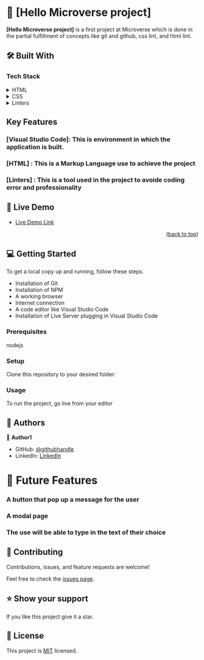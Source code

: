 <a name="readme-top"></a>

# 📖 [Hello Microverse project] <a name="about-project"></a>

**[Hello Microverse project]** is a first project at Microverse which is done in the partial fulfillment of concepts like git and github, css lint, and html lint.

## 🛠 Built With <a name="built-with"></a>

### Tech Stack <a name="tech-stack"></a>
<details>
  <summary>HTML</summary>
  
</details>

<details>
  <summary>CSS</summary>
  
</details>

<details>
<summary>Linters</summary>
  <ul>
    <li>Lighthouse</li>
    <li>Webhint</li>
    <li>Stylelint</li>
  </ul>
</details>

## Key Features

### [Visual Studio Code]: This is environment in which the application is built.
### [HTML] : This is a Markup Language use to achieve the project
### [Linters] : This is a tool used in the project to avoide coding error and professionality

## 🚀 Live Demo <a name="live-demo"></a>

- [Live Demo Link](https://github.com/kifle23/Hello-Microverse)

<p align="right">(<a href="#readme-top">back to top</a>)</p>


## 💻 Getting Started <a name="getting-started"></a>

To get a local copy up and running, follow these steps.

<ul dir="auto">
<li>Installation of Git</li>
<li>Installation of NPM</li>
<li>A working browser</li>
<li>Internet connection</li>
<li>A code editor like Visual Studio Code</li>
<li>Installation of Live Server plugging in Visual Studio Code</li>
</ul>


### Prerequisites
 
 nodejs 

### Setup

Clone this repository to your desired folder:

### Usage

To run the project, go live from your editor


## 👥 Authors <a name="authors"></a>

👤 **Author1**

- GitHub: [@githubhandle](https://github.com/kifle23/)
- LinkedIn: [LinkedIn](https://www.linkedin.com/in/kifle-haile-5a613761/)


# 🔭 Future Features

###  A button that pop up a message for the user
### A modal page
### The use will be able to type in the text of their choice


## 🤝 Contributing <a name="contributing"></a>

Contributions, issues, and feature requests are welcome!

Feel free to check the [issues page](../../issues/).

## ⭐️ Show your support <a name="support"></a>

If you like this project give it a star.

## 📝 License <a name="license"></a>

This project is [MIT](./LICENSE) licensed.

